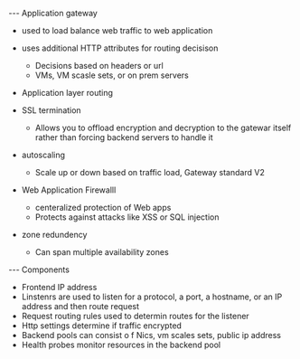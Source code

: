--- Application gateway

- used to load balance web traffic to web application
- uses additional HTTP attributes for routing decisison
  - Decisions based on headers or url
  - VMs, VM scasle sets, or on prem servers

- Application layer routing
- SSL termination
  - Allows you to offload encryption and decryption to the gatewar itself rather than forcing backend servers to handle it
- autoscaling 
  - Scale up or down based on traffic load, Gateway standard V2
- Web Application Firewalll
  - centeralized protection of Web apps
  - Protects against attacks like XSS or SQL injection
- zone redundency
  - Can span multiple availability zones


--- Components

- Frontend IP address
- Linstenrs are used to listen for a protocol, a port, a hostname, or an IP address and then route request
- Request routing rules used to determin routes for the listener
- Http settings determine if traffic encrypted
- Backend pools can consist o f Nics, vm scales sets, public ip address
- Health probes monitor resources in the backend pool